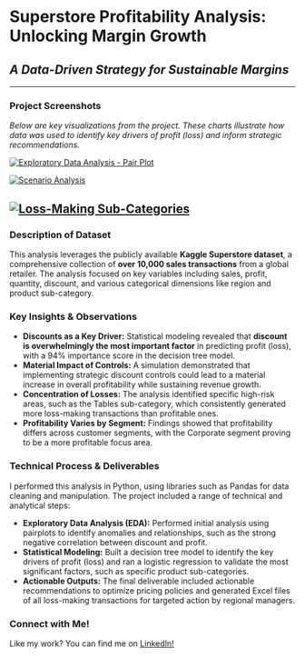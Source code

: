 # Superstore Profitability Analysis: Unlocking Margin Growth

## _A Data-Driven Strategy for Sustainable Margins_
---

### **Project Screenshots**
_Below are key visualizations from the project. These charts illustrate how data was used to identify key drivers of profit (loss) and inform strategic recommendations._

[![Exploratory Data Analysis - Pair Plot](https://i.imgur.com/1DdWmaY.png)](https://i.imgur.com/1DdWmaY.png)

[![Scenario Analysis](https://i.imgur.com/IQrZYGu.png)](https://i.imgur.com/IQrZYGu.png)

[![Loss-Making Sub-Categories](https://i.imgur.com/aPysFgl.png)](https://i.imgur.com/aPysFgl.png)
---

### **Description of Dataset**

This analysis leverages the publicly available **Kaggle Superstore dataset**, a comprehensive collection of **over 10,000 sales transactions** from a global retailer. The analysis focused on key variables including sales, profit, quantity, discount, and various categorical dimensions like region and product sub-category.

### **Key Insights & Observations**
* **Discounts as a Key Driver:** Statistical modeling revealed that **discount is overwhelmingly the most important factor** in predicting profit (loss), with a 94% importance score in the decision tree model.
* **Material Impact of Controls:** A simulation demonstrated that implementing strategic discount controls could lead to a material increase in overall profitability while sustaining revenue growth.
* **Concentration of Losses:** The analysis identified specific high-risk areas, such as the Tables sub-category, which consistently generated more loss-making transactions than profitable ones.
* **Profitability Varies by Segment:** Findings showed that profitability differs across customer segments, with the Corporate segment proving to be a more profitable focus area.

### **Technical Process & Deliverables**
I performed this analysis in Python, using libraries such as Pandas for data cleaning and manipulation. The project included a range of technical and analytical steps:
* **Exploratory Data Analysis (EDA):** Performed initial analysis using pairplots to identify anomalies and relationships, such as the strong negative correlation between discount and profit.
* **Statistical Modeling:** Built a decision tree model to identify the key drivers of profit (loss) and ran a logistic regression to validate the most significant factors, such as specific product sub-categories.
* **Actionable Outputs:** The final deliverable included actionable recommendations to optimize pricing policies and generated Excel files of all loss-making transactions for targeted action by regional managers.

### **Connect with Me!**

Like my work? You can find me on [LinkedIn!](https://www.linkedin.com/in/yun-jia-chan)
